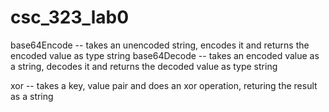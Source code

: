 # csc_323_lab0
base64Encode -- takes an unencoded string, encodes it and returns the encoded value as type string
base64Decode -- takes an encoded value as a string, decodes it and returns the decoded value as type string

xor -- takes a key, value pair and does an xor operation, returing the result as a string